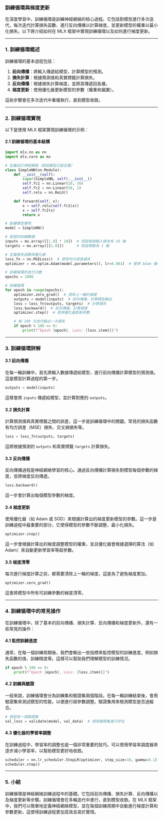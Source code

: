 ### **訓練循環與梯度更新**

在深度學習中，訓練循環是訓練神經網絡的核心過程。它包括對模型進行多次迭代，每次迭代計算損失函數、進行反向傳播以計算梯度，並更新模型的權重以最小化損失。以下將介紹如何在 MLX 框架中實現訓練循環以及如何進行梯度更新。

---

### **1. 訓練循環概述**

訓練循環的基本過程包括：
1. **前向傳播**：將輸入傳遞給模型，計算模型的預測。
2. **損失計算**：根據預測值和真實標籤計算損失。
3. **反向傳播**：根據損失計算梯度，並將其傳遞回各層。
4. **梯度更新**：使用優化器更新模型的參數（權重和偏置）。

這些步驟會在多次迭代中重複執行，直到模型收斂。

---

### **2. 訓練循環實現**

以下是使用 MLX 框架實現訓練循環的示例：

#### **2.1 訓練循環的基本結構**

```python
import mlx.nn as nn
import mlx.core as mx

# 定義自訂神經網絡（假設模型已經定義）
class SimpleNN(nn.Module):
    def __init__(self):
        super(SimpleNN, self).__init__()
        self.fc1 = nn.Linear(10, 50)
        self.fc2 = nn.Linear(50, 1)
        self.relu = nn.ReLU()

    def forward(self, x):
        x = self.relu(self.fc1(x))
        x = self.fc2(x)
        return x

# 創建模型實例
model = SimpleNN()

# 假設的訓練數據
inputs = mx.array([[1.0] * 10])  # 假設每個輸入樣本有 10 維
targets = mx.array([[1.0]])      # 假設標籤為 1 維

# 定義損失函數與優化器
loss_fn = nn.MSELoss()  # 使用均方誤差損失
optimizer = nn.optim.Adam(model.parameters(), lr=0.001)  # 使用 Adam 優化器

# 訓練循環的迭代次數
epochs = 1000

# 訓練循環
for epoch in range(epochs):
    optimizer.zero_grad()  # 清除上一輪的梯度
    outputs = model(inputs)  # 前向傳播，計算模型輸出
    loss = loss_fn(outputs, targets)  # 計算損失
    loss.backward()  # 反向傳播，計算梯度
    optimizer.step()  # 使用優化器更新參數

    # 每 100 次迭代輸出一次損失
    if epoch % 100 == 0:
        print(f"Epoch {epoch}, Loss: {loss.item()}")
```

---

### **3. 訓練循環詳解**

#### **3.1 前向傳播**

在每一輪訓練中，首先將輸入數據傳遞給模型，進行前向傳播計算模型的預測值。這是模型計算過程的第一步。

```python
outputs = model(inputs)
```

這樣會將 `inputs` 傳遞給模型，並計算對應的 `outputs`。

#### **3.2 損失計算**

計算預測值與真實標籤之間的誤差，這一步是訓練循環中的關鍵。常見的損失函數有均方誤差（MSE）損失、交叉熵損失等。

```python
loss = loss_fn(outputs, targets)
```

這將根據預測的 `outputs` 和真實標籤 `targets` 計算損失。

#### **3.3 反向傳播**

反向傳播過程是神經網絡學習的核心。通過反向傳播計算損失對模型每個參數的梯度，並將梯度反向傳遞。

```python
loss.backward()
```

這一步會計算出每個模型參數的梯度。

#### **3.4 梯度更新**

使用優化器（如 Adam 或 SGD）來根據計算出的梯度更新模型的參數。這一步是訓練過程中最重要的部分，它使得模型的參數不斷調整，最小化損失。

```python
optimizer.step()
```

這一步會根據計算出的梯度調整模型的權重，並且優化器會根據選擇的算法（如 Adam）來自動更新學習率等超參數。

#### **3.5 梯度清零**

每次進行梯度計算之前，都需要清除上一輪的梯度，這是為了避免梯度累加。

```python
optimizer.zero_grad()
```

這會將模型中所有可訓練參數的梯度清零。

---

### **4. 訓練循環中的常見操作**

在訓練循環中，除了基本的前向傳播、損失計算、反向傳播和梯度更新外，還有一些常見的操作：

#### **4.1 監控訓練進度**

通常，在每一個訓練周期後，我們會輸出一些指標來監控模型的訓練進度，例如損失函數的值、訓練精度等。這樣可以幫助我們理解模型的訓練情況。

```python
if epoch % 100 == 0:
    print(f"Epoch {epoch}, Loss: {loss.item()}")
```

#### **4.2 訓練與驗證**

一般來說，訓練循環會分為訓練集和驗證集兩個階段。在每一輪訓練結束後，會用驗證集來測試模型的性能，以便進行超參數調整。驗證集用來檢測模型是否過擬合。

```python
# 假設有一個驗證集
val_loss = validate(model, val_data)  # 使用驗證集進行評估
```

#### **4.3 優化器的學習率調整**

在訓練過程中，學習率的調整也是一個非常重要的技巧。可以使用學習率調度器來逐步減小學習率，以幫助模型更好地收斂。

```python
scheduler = nn.lr_scheduler.StepLR(optimizer, step_size=10, gamma=0.1)
scheduler.step()
```

---

### **5. 小結**

訓練循環是神經網絡訓練過程中的基礎。它包括前向傳播、損失計算、反向傳播以及梯度更新等步驟。訓練循環會在多輪迭代中進行，直到模型收斂。在 MLX 框架中，我們可以簡單地定義神經網絡模型，並在每個訓練周期中自動進行梯度計算和參數更新。這使得訓練過程更加高效且易於實現。
